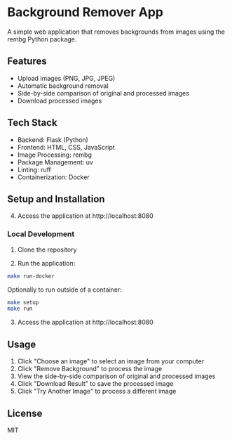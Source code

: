 # Background Remover App

A simple web application that removes backgrounds from images using the rembg Python package.

## Features

- Upload images (PNG, JPG, JPEG)
- Automatic background removal
- Side-by-side comparison of original and processed images
- Download processed images

## Tech Stack

- Backend: Flask (Python)
- Frontend: HTML, CSS, JavaScript
- Image Processing: rembg
- Package Management: uv
- Linting: ruff
- Containerization: Docker

## Setup and Installation

4. Access the application at http://localhost:8080

### Local Development

1. Clone the repository

2. Run the application:

```bash
make run-docker
```

Optionally to run outside of a container:

```bash
make setup
make run
```


3. Access the application at http://localhost:8080

## Usage

1. Click "Choose an image" to select an image from your computer
2. Click "Remove Background" to process the image
3. View the side-by-side comparison of original and processed images
4. Click "Download Result" to save the processed image
5. Click "Try Another Image" to process a different image

## License

MIT
